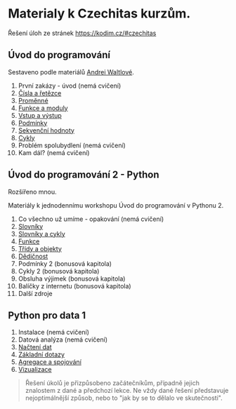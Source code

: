 # Materialy k Czechitas kurzům.

Řešení úloh ze stránek https://kodim.cz/#czechitas

## Úvod do programování

Sestaveno podle materiálů [Andrei Waltlové](https://github.com/andywaltlova/UDP_1_python).

1. První zakázy - úvod (nemá cvičení)
2. [Čísla a řetězce](udp_1/cisla_retezce.md)
3. [Proměnné](udp_1/promenne.md)
4. [Funkce a moduly](udp_1/funkce_moduly.md)
5. [Vstup a výstup](udp_1/vstup_vystup.md)
6. [Podmínky](udp_1/podminky.md)
7. [Sekvenční hodnoty](udp_1/sekvence.md)
8. [Cykly](udp_1/cykly.md)
9. Problém spolubydlení (nemá cvičení)
10. Kam dál? (nemá cvičení)

## Úvod do programování 2 - Python

Rozšířeno mnou.

Materiály k jednodennímu workshopu Úvod do programování v Pythonu 2.

1. Co všechno už umíme - opakování (nemá cvičení)
2. [Slovníky](udp_2/slovniky.md)
3. [Slovníky a cykly](udp_2/slovniky_cykly.md)
4. [Funkce](udp_2/funkce.md)
5. [Třídy a objekty](udp_2/tridy.md)
6. [Dědičnost](udp_2/dedicnost.md)
7. Podmínky 2 (bonusová kapitola)
8. Cykly 2 (bonusová kapitola)
9. Obsluha výjimek (bonusová kapitola)
10. Balíčky z internetu (bonusová kapitola)
11. Další zdroje

## Python pro data 1

1. Instalace (nemá cvičení)
2. Datová analýza (nemá cvičení)
3. [Načtení dat](data_1/nacteni_dat.md)
4. [Základní dotazy](data_1/zakladni_dotazy.md)
5. [Agregace a spojování](data_1/agregace_spojovani.md)
6. [Vizualizace](data_1/vizualizace.md)

> Řešení úkolů je přizpůsobeno začátečníkům, případně jejich znalostem z dané a předchozí lekce.
> Ne vždy dané řešení představuje nejoptimálnější způsob, nebo to "jak by se to dělalo ve skutečnosti".